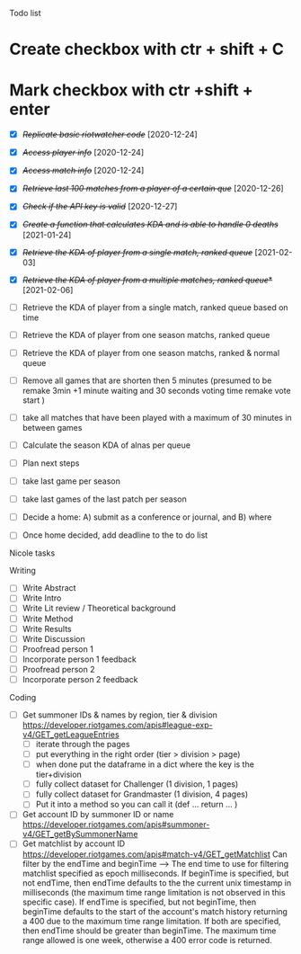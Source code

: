 Todo list
# Create checkbox with ctr + shift + C
# Mark checkbox with ctr +shift + enter

* [X] ~~*Replicate basic riotwatcher code*~~ [2020-12-24]
* [X] ~~*Access player info*~~ [2020-12-24]
* [X] ~~*Access match info*~~ [2020-12-24]
* [X] ~~*Retrieve last 100 matches from a player of a certain que*~~ [2020-12-26]
* [X] ~~*Check if the API key is valid*~~ [2020-12-27]
* [X] ~~*Create a function that calculates KDA and is able to handle 0 deaths*~~ [2021-01-24]
* [X] ~~*Retrieve the KDA of player from a single match, ranked queue*~~ [2021-02-03]
* [X] ~~*Retrieve the KDA of player from a multiple matches, ranked queue**~~ [2021-02-06]
* [ ] Retrieve the KDA of player from a single match, ranked queue based on time
* [ ] Retrieve the KDA of player from one season matchs, ranked queue
* [ ] Retrieve the KDA of player from one season matchs, ranked & normal queue
* [ ] Remove all games that are shorten then 5 minutes (presumed to be remake 3min +1 minute waiting and 30 seconds voting time remake vote start )
* [ ] take all matches that have been played with a maximum of 30 minutes in between games
* [ ] Calculate the season KDA of alnas per queue
* [ ] Plan next steps
* [ ] take last game per season
* [ ] take last games of the last patch per season
* [ ] Decide a home: A) submit as a conference or journal, and B) where
* [ ] Once home decided, add deadline to the to do list




Nicole tasks

Writing
* [ ] Write Abstract
* [ ] Write Intro
* [ ] Write Lit review / Theoretical background
* [ ] Write Method
* [ ] Write Results
* [ ] Write Discussion
* [ ] Proofread person 1
* [ ] Incorporate person 1 feedback
* [ ] Proofread person 2
* [ ] Incorporate person 2 feedback

Coding 
* [ ] Get summoner IDs & names by region, tier & division https://developer.riotgames.com/apis#league-exp-v4/GET_getLeagueEntries
    * [ ] iterate through the pages
    * [ ] put everything in the right order (tier > division > page)
     * [ ] when done put the dataframe in a dict where the key is the tier+division
    * [ ] fully collect dataset for Challenger (1 division, 1 pages)
    * [ ] fully collect dataset for Grandmaster (1 division, 4 pages)
    * [ ] Put it into a method so you can call it (def ... return ... )
* [ ] Get account ID by summoner ID or name https://developer.riotgames.com/apis#summoner-v4/GET_getBySummonerName
* [ ] Get matchlist by account ID https://developer.riotgames.com/apis#match-v4/GET_getMatchlist
    Can filter by the endTime and beginTime --> 	The end time to use for filtering matchlist specified as epoch milliseconds. If beginTime is specified, but not endTime, then endTime defaults to the the current unix timestamp in milliseconds (the maximum time range limitation is not observed in this specific case). If endTime is specified, but not beginTime, then beginTime defaults to the start of the account's match history returning a 400 due to the maximum time range limitation. If both are specified, then endTime should be greater than beginTime. The maximum time range allowed is one week, otherwise a 400 error code is returned.
